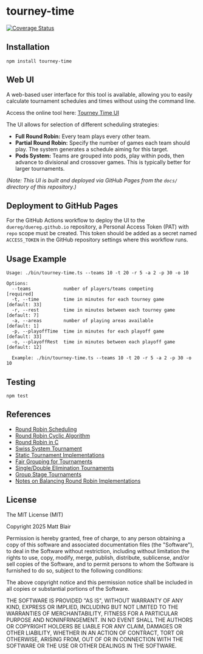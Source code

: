 # tourney-time

[![Coverage Status](https://img.shields.io/coveralls/duereg/tourney-time.svg)](https://coveralls.io/r/duereg/tourney-time)

<!--
[![NPM](https://nodei.co/npm/tourney-time.svg)](https://npmjs.org/package/tourney-time)
 -->

## Installation

    npm install tourney-time

## Web UI

A web-based user interface for this tool is available, allowing you to easily calculate tournament schedules and times without using the command line.

Access the online tool here: [Tourney Time UI](https://duereg.github.io/tourney-time/)

The UI allows for selection of different scheduling strategies:
- **Full Round Robin:** Every team plays every other team.
- **Partial Round Robin:** Specify the number of games each team should play. The system generates a schedule aiming for this target.
- **Pods System:** Teams are grouped into pods, play within pods, then advance to divisional and crossover games. This is typically better for larger tournaments.

_(Note: This UI is built and deployed via GitHub Pages from the `docs/` directory of this repository.)_

## Deployment to GitHub Pages

For the GitHub Actions workflow to deploy the UI to the `duereg/duereg.github.io` repository, a Personal Access Token (PAT) with `repo` scope must be created. This token should be added as a secret named `ACCESS_TOKEN` in the GitHub repository settings where this workflow runs.

## Usage Example

```shell
Usage: ./bin/tourney-time.ts --teams 10 -t 20 -r 5 -a 2 -p 30 -o 10

Options:
  --teams            number of players/teams competing          [required]
  -t, --time         time in minutes for each tourney game      [default: 33]
  -r, --rest         time in minutes between each tourney game  [default: 7]
  -a, --areas        number of playing areas available          [default: 1]
  -p, --playoffTime  time in minutes for each playoff game      [default: 33]
  -o, --playoffRest  time in minutes between each playoff game  [default: 12]
```

```shell
  Example: ./bin/tourney-time.ts --teams 10 -t 20 -r 5 -a 2 -p 30 -o 10
```

## Testing

    npm test

## References

- [Round Robin Scheduling](http://en.wikipedia.org/wiki/Round-robin_tournament#Scheduling_algorithm)
- [Round Robin Cyclic Algorithm](http://www.devenezia.com/javascript/article.php/RoundRobin1.html)
- [Round Robin in C](http://www.math.niu.edu/~rusin/known-math/97/roundrobin)
- [Swiss System Tournament](http://en.wikipedia.org/wiki/Swiss_system_tournament)
- [Static Tournament Implementations](https://github.com/clux/tournament)
- [Fair Grouping for Tournaments](https://github.com/clux/group)
- [Single/Double Elimination Tournaments](https://github.com/clux/duel)
- [Group Stage Tournaments](https://github.com/clux/groupstage)
- [Notes on Balancing Round Robin Implementations](http://okasaki.blogspot.com/2009/11/round-robin-tournament-scheduling.html)

## License

The MIT License (MIT)

Copyright 2025 Matt Blair

Permission is hereby granted, free of charge, to any person obtaining a copy
of this software and associated documentation files (the "Software"), to deal
in the Software without restriction, including without limitation the rights
to use, copy, modify, merge, publish, distribute, sublicense, and/or sell
copies of the Software, and to permit persons to whom the Software is
furnished to do so, subject to the following conditions:

The above copyright notice and this permission notice shall be included in
all copies or substantial portions of the Software.

THE SOFTWARE IS PROVIDED "AS IS", WITHOUT WARRANTY OF ANY KIND, EXPRESS OR
IMPLIED, INCLUDING BUT NOT LIMITED TO THE WARRANTIES OF MERCHANTABILITY,
FITNESS FOR A PARTICULAR PURPOSE AND NONINFRINGEMENT. IN NO EVENT SHALL THE
AUTHORS OR COPYRIGHT HOLDERS BE LIABLE FOR ANY CLAIM, DAMAGES OR OTHER
LIABILITY, WHETHER IN AN ACTION OF CONTRACT, TORT OR OTHERWISE, ARISING FROM,
OUT OF OR IN CONNECTION WITH THE SOFTWARE OR THE USE OR OTHER DEALINGS IN
THE SOFTWARE.
